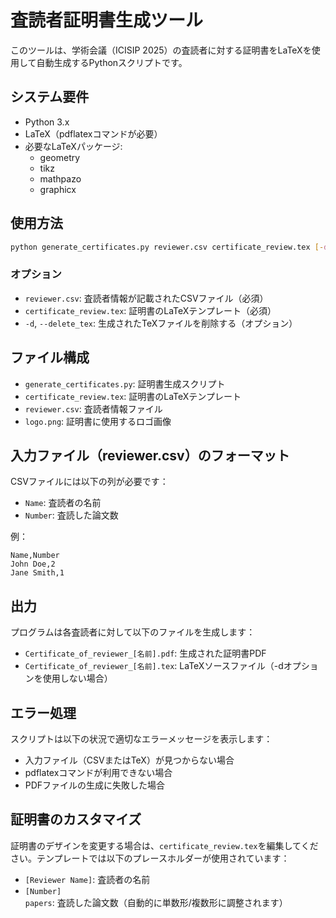 # 査読者証明書生成ツール

このツールは、学術会議（ICISIP 2025）の査読者に対する証明書をLaTeXを使用して自動生成するPythonスクリプトです。

## システム要件

- Python 3.x
- LaTeX（pdflatexコマンドが必要）
- 必要なLaTeXパッケージ:
  - geometry
  - tikz
  - mathpazo
  - graphicx

## 使用方法

```bash
python generate_certificates.py reviewer.csv certificate_review.tex [-d]
```

### オプション
- `reviewer.csv`: 査読者情報が記載されたCSVファイル（必須）
- `certificate_review.tex`: 証明書のLaTeXテンプレート（必須）
- `-d`, `--delete_tex`: 生成されたTeXファイルを削除する（オプション）

## ファイル構成

- `generate_certificates.py`: 証明書生成スクリプト
- `certificate_review.tex`: 証明書のLaTeXテンプレート
- `reviewer.csv`: 査読者情報ファイル
- `logo.png`: 証明書に使用するロゴ画像

## 入力ファイル（reviewer.csv）のフォーマット

CSVファイルには以下の列が必要です：

- `Name`: 査読者の名前
- `Number`: 査読した論文数

例：
```csv
Name,Number
John Doe,2
Jane Smith,1
```

## 出力

プログラムは各査読者に対して以下のファイルを生成します：

- `Certificate_of_reviewer_[名前].pdf`: 生成された証明書PDF
- `Certificate_of_reviewer_[名前].tex`: LaTeXソースファイル（-dオプションを使用しない場合）

## エラー処理

スクリプトは以下の状況で適切なエラーメッセージを表示します：

- 入力ファイル（CSVまたはTeX）が見つからない場合
- pdflatexコマンドが利用できない場合
- PDFファイルの生成に失敗した場合

## 証明書のカスタマイズ

証明書のデザインを変更する場合は、`certificate_review.tex`を編集してください。テンプレートでは以下のプレースホルダーが使用されています：

- `[Reviewer Name]`: 査読者の名前
- `[Number] papers`: 査読した論文数（自動的に単数形/複数形に調整されます）